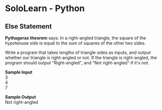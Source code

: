 # SoloLearn - Python
## Else Statement


<strong>Pythagoras theorem</strong> says: In a right-angled triangle, the square of the hypotenuse side is equal to the sum of squares of the other two sides.

Write a program that takes lengths of triangle sides as inputs, and output whether our triangle is right-angled or not. If the triangle is right-angled, the program should output "Right-angled", and "Not right-angled" if it's not.

<strong>Sample Input</strong>
<br/>
3 <br/>
4 <br/>
7 <br/>

<strong>Sample Output</strong>
<br/>
Not right-angled
